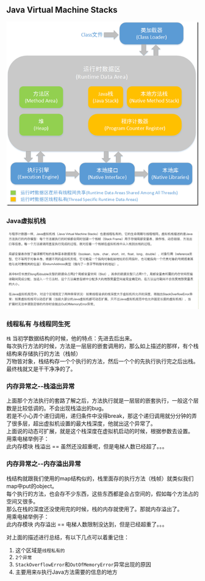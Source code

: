 ## Java Virtual Machine Stacks
  
![参考图片](_images/运行时数据区域--0--总述.png "参考图片")  
  

  
### Java虚拟机栈
![Java虚拟机栈](_images/运行时数据区域--2--Java虚拟机栈.png "Java虚拟机栈")  
  
###  线程私有 与线程同生死  
`栈`  当初学数据结构的时候，他的特点：先进去后出来。  
每次执行方法的时候，方法是一层层的嵌套调用的，那么如上描述的那样，有个栈结构来存储执行的方法（栈帧）  
万物皆对象，栈结构存一个个执行的方法，然后一个个的先执行执行完之后出栈。最终栈就又是干干净净的了。  
  
###  内存异常之--栈溢出异常  
上面那个方法执行的套路了解之后，方法执行就是一层层的嵌套执行，一般这个层数是比较低调的。不会出现栈溢出的bug。  
若是不小心弄个递归调用，递归条件中没得break，那这个递归调用就分分钟的弄了很多层，超出虚拟机设置的最大栈深度，他就出这个异常了。  
上面说的动态可扩展，就是这个栈深度在虚拟机启动的时候，根据参数去设置。  
用乘电梯举例子：  
此内存模块  栈溢出 == 虽然还没超重呢，但是电梯人数已经超了。。。  

###  内存异常之--内存溢出异常
栈结构就跟我们使用的map结构似的，栈里面存的执行方法（栈帧）就类似我们map中put的object。  
每个执行的方法，也会存不少东西，这些东西都是会占空间的，假如每个方法占的空间又很多。  
那么在栈的深度还没使用完的时候，栈的内存就使用了。那就内存溢出了。  
用乘电梯举例子：  
此内存模块  内存溢出 == 电梯人数限制没达到，但是已经超重了。。。  
  
对上面的描述进行总结，有以下几点可以着重记住：
1. 这个区域是`线程私有的`  
2. `2个异常`  
3. `StackOverflowError`和`OutOfMemoryError`异常出现的原因   
4. 主要用来`存`执行Java方法需要的信息的地方
